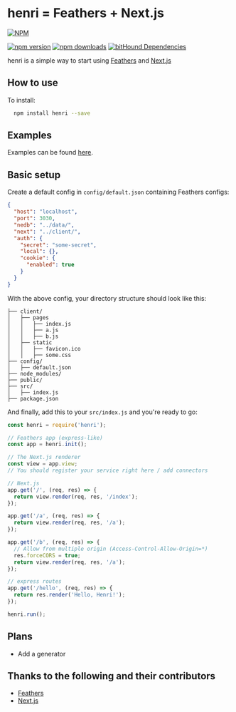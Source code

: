 # henri = Feathers + Next.js
[![NPM](https://nodei.co/npm/henri.svg?downloads=true&downloadRank=true)](https://nodei.co/npm/henri/)

[![npm version](https://img.shields.io/npm/v/henri.svg?style=flat-square)](https://www.npmjs.com/package/henri)
[![npm downloads](https://img.shields.io/npm/dm/henri.svg?style=flat-square)](https://www.npmjs.com/package/henri)
[![bitHound Dependencies](https://www.bithound.io/github/simplehub/henri/badges/dependencies.svg)](https://www.bithound.io/github/simplehub/henri/master/dependencies/npm)

henri is a simple way to start using [Feathers](http://feathersjs.com/) and [Next.js](https://github.com/zeit/next.js)


## How to use

To install:

```bash
  npm install henri --save
```

## Examples

Examples can be found [here](https://github.com/simplehub/henri/examples/).

## Basic setup

Create a default config in `config/default.json` containing Feathers configs:

```json
{
  "host": "localhost",
  "port": 3030,
  "nedb": "../data/",
  "next": "../client/",
  "auth": {
    "secret": "some-secret",
    "local": {},
    "cookie": {
      "enabled": true
    }
  }
}

```

With the above config, your directory structure should look like this:

```
├── client/
│   ├── pages
│   │   ├── index.js
│   │   ├── a.js
│   │   ├── b.js
│   ├── static
│   │   ├── favicon.ico
│   │   ├── some.css
├── config/
│   ├── default.json
├── node_modules/
├── public/
├── src/
│   ├── index.js
├── package.json
```

And finally, add this to your `src/index.js` and you're ready to go:

```js
const henri = require('henri');

// Feathers app (express-like)
const app = henri.init();

// The Next.js renderer
const view = app.view;
// You should register your service right here / add connectors

// Next.js
app.get('/', (req, res) => {
  return view.render(req, res, '/index');
});

app.get('/a', (req, res) => {
  return view.render(req, res, '/a');
});

app.get('/b', (req, res) => {
  // Allow from multiple origin (Access-Control-Allow-Origin=*)
  res.forceCORS = true;
  return view.render(req, res, '/a');
});

// express routes
app.get('/hello', (req, res) => {
  return res.render('Hello, Henri!');
});

henri.run();
```

## Plans

 - Add a generator

## Thanks to the following and their contributors

  - [Feathers](http://feathersjs.com/)
  - [Next.js](https://github.com/zeit/next.js)

